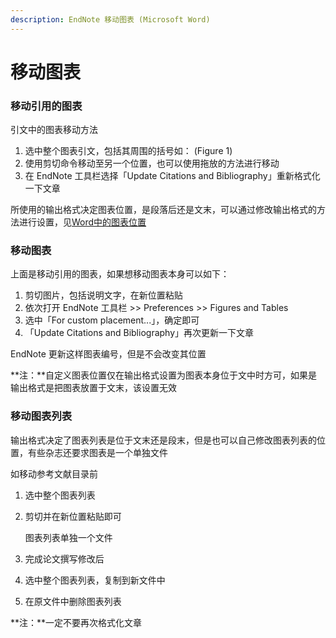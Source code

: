 ```yaml
---
description: EndNote 移动图表 (Microsoft Word)
---
```


# 移动图表

### 移动引用的图表

引文中的图表移动方法

1. 选中整个图表引文，包括其周围的括号如： \(Figure 1\)
2. 使用剪切命令移动至另一个位置，也可以使用拖放的方法进行移动
3. 在 EndNote 工具栏选择「Update Citations and Bibliography」重新格式化一下文章

所使用的输出格式决定图表位置，是段落后还是文末，可以通过修改输出格式的方法进行设置，见[Word中的图表位置](../../output-style/additional-style-formatting-options/figure-and-table-placement-and-captions.md)

### 移动图表

上面是移动引用的图表，如果想移动图表本身可以如下：

1. 剪切图片，包括说明文字，在新位置粘贴
2. 依次打开 EndNote 工具栏 &gt;&gt; Preferences &gt;&gt; Figures and Tables
3. 选中「For custom placement...」，确定即可
4. 「Update Citations and Bibliography」再次更新一下文章

EndNote 更新这样图表编号，但是不会改变其位置

**注：**自定义图表位置仅在输出格式设置为图表本身位于文中时方可，如果是输出格式是把图表放置于文末，该设置无效

### 移动图表列表

输出格式决定了图表列表是位于文末还是段末，但是也可以自己修改图表列表的位置，有些杂志还要求图表是一个单独文件

如移动参考文献目录前

1. 选中整个图表列表
2. 剪切并在新位置粘贴即可

   图表列表单独一个文件

3. 完成论文撰写修改后
4. 选中整个图表列表，复制到新文件中
5. 在原文件中删除图表列表

**注：**一定不要再次格式化文章

